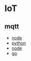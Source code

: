 

# IoT



## mqtt

- [node](https://github.com/mcollina/ascoltatori)
- [python](https://github.com/jpmens/mqttwarn)
- [node](https://github.com/adamvr/MQTT.js)
- [go](https://github.com/jeffallen/mqtt)